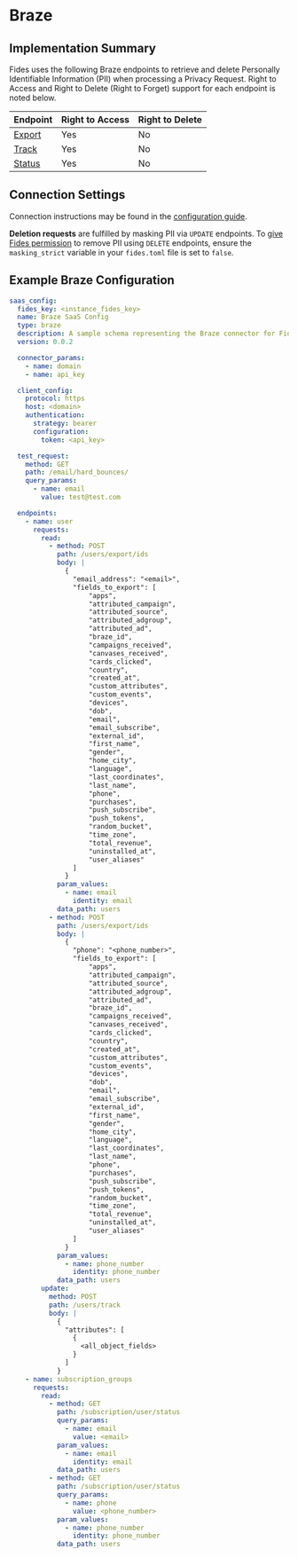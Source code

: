 
# Braze

## Implementation Summary

Fides uses the following Braze endpoints to retrieve and delete Personally Identifiable Information (PII) when processing a Privacy Request. Right to Access and Right to Delete (Right to Forget) support for each endpoint is noted below.

|Endpoint | Right to Access | Right to Delete |
|----|----|----|
|[Export](https://www.braze.com/docs/api/endpoints/export/user_data/post_users_identifier#users-by-identifier-endpoint) | Yes | No |
|[Track](https://www.braze.com/docs/api/endpoints/user_data/post_user_track/) | Yes | No |
|[Status](https://www.braze.com/docs/api/endpoints/subscription_groups/get_list_user_subscription_groups#get-users-subscription-groups) | Yes | No |

## Connection Settings

Connection instructions may be found in the [configuration guide](../saas_config).

**Deletion requests** are fulfilled by masking PII via `UPDATE` endpoints. To [give Fides permission](../../../installation/configuration#configuration-variable-reference) to remove PII using `DELETE` endpoints, ensure the `masking_strict` variable in your `fides.toml` file is set to `false`.

## Example Braze Configuration

```yaml
saas_config:
  fides_key: <instance_fides_key>
  name: Braze SaaS Config
  type: braze
  description: A sample schema representing the Braze connector for Fides
  version: 0.0.2

  connector_params:
    - name: domain
    - name: api_key

  client_config:
    protocol: https
    host: <domain>
    authentication:
      strategy: bearer
      configuration:
        token: <api_key>

  test_request:
    method: GET
    path: /email/hard_bounces/
    query_params:
      - name: email
        value: test@test.com

  endpoints:
    - name: user
      requests:
        read:
          - method: POST
            path: /users/export/ids
            body: |
              {
                "email_address": "<email>",
                "fields_to_export": [
                    "apps",
                    "attributed_campaign",
                    "attributed_source",
                    "attributed_adgroup",
                    "attributed_ad",
                    "braze_id",
                    "campaigns_received",
                    "canvases_received",
                    "cards_clicked",
                    "country",
                    "created_at",
                    "custom_attributes",
                    "custom_events",
                    "devices",
                    "dob",
                    "email",
                    "email_subscribe",
                    "external_id",
                    "first_name",
                    "gender",
                    "home_city",
                    "language",
                    "last_coordinates",
                    "last_name",
                    "phone",
                    "purchases",
                    "push_subscribe",
                    "push_tokens",
                    "random_bucket",
                    "time_zone",
                    "total_revenue",
                    "uninstalled_at",
                    "user_aliases"
                ]
              }
            param_values:
              - name: email
                identity: email
            data_path: users
          - method: POST
            path: /users/export/ids
            body: |
              {
                "phone": "<phone_number>",
                "fields_to_export": [
                    "apps",
                    "attributed_campaign",
                    "attributed_source",
                    "attributed_adgroup",
                    "attributed_ad",
                    "braze_id",
                    "campaigns_received",
                    "canvases_received",
                    "cards_clicked",
                    "country",
                    "created_at",
                    "custom_attributes",
                    "custom_events",
                    "devices",
                    "dob",
                    "email",
                    "email_subscribe",
                    "external_id",
                    "first_name",
                    "gender",
                    "home_city",
                    "language",
                    "last_coordinates",
                    "last_name",
                    "phone",
                    "purchases",
                    "push_subscribe",
                    "push_tokens",
                    "random_bucket",
                    "time_zone",
                    "total_revenue",
                    "uninstalled_at",
                    "user_aliases"
                ]
              }
            param_values:
              - name: phone_number
                identity: phone_number
            data_path: users
        update:
          method: POST
          path: /users/track
          body: |
            {
              "attributes": [
                {
                  <all_object_fields>
                }
              ]
            }
    - name: subscription_groups
      requests:
        read:
          - method: GET
            path: /subscription/user/status
            query_params:
              - name: email
                value: <email>
            param_values:
              - name: email
                identity: email
            data_path: users
          - method: GET
            path: /subscription/user/status
            query_params:
              - name: phone
                value: <phone_number>
            param_values:
              - name: phone_number
                identity: phone_number
            data_path: users

```

